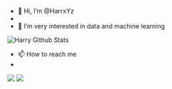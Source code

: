 - 👋 Hi, I’m @HarrxYz
- 
- 👀 I’m very interested in data and machine learning

 



![Harry Github Stats](https://github-readme-stats.vercel.app/api?username=harrxyz&show_icons=trus&title_color=fff&icon_color=20C20E&text_color=20C20E&bg_color=000000)

- 📫 How to reach me
- 
<a href="https://www.linkedin.com/in/harrxyz/"><img src="https://img.shields.io/badge/linkedin-%230077B5.svg?&style=for-the-badge&logo=linkedin&logoColor=white"/></a>
<a href="https://instagram.com/harrxyz"><img src="https://img.shields.io/badge/instagram-%23E4405F.svg?&style=for-the-badge&logo=instagram&logoColor=white"/></a>



<!---
HarrxYz/HarrxYz is a ✨ special ✨ repository because its `README.md` (this file) appears on your GitHub profile.
You can click the Preview link to take a look at your changes.
--->
